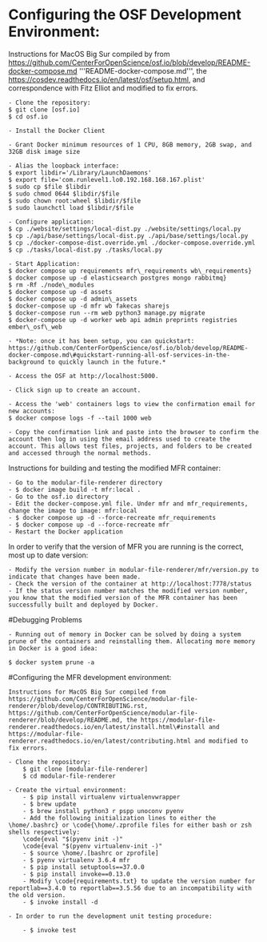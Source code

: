 # Configuring the OSF Development Environment:

Instructions for MacOS Big Sur compiled by from https://github.com/CenterForOpenScience/osf.io/blob/develop/README-docker-compose.md '''README-docker-compose.md''', the https://cosdev.readthedocs.io/en/latest/osf/setup.html, and correspondence with Fitz Elliot and modified to fix errors.

    - Clone the repository:
    $ git clone [osf.io]
    $ cd osf.io

    - Install the Docker Client

    - Grant Docker minimum resources of 1 CPU, 8GB memory, 2GB swap, and 32GB disk image size

    - Alias the loopback interface:
    $ export libdir='/Library/LaunchDaemons'
    $ export file='com.runlevel1.lo0.192.168.168.167.plist'
    $ sudo cp $file $libdir
    $ sudo chmod 0644 $libdir/$file
    $ sudo chown root:wheel $libdir/$file
    $ sudo launchctl load $libdir/$file

    - Configure application:
    $ cp ./website/settings/local-dist.py ./website/settings/local.py
    $ cp ./api/base/settings/local-dist.py ./api/base/settings/local.py
    $ cp ./docker-compose-dist.override.yml ./docker-compose.override.yml
    $ cp ./tasks/local-dist.py ./tasks/local.py

    - Start Application:
    $ docker compose up requirements mfr\_requirements wb\_requirements}
    $ docker compose up -d elasticsearch postgres mongo rabbitmq}
    $ rm -Rf ./node\_modules
    $ docker compose up -d assets
    $ docker compose up -d admin\_assets
    $ docker-compose up -d mfr wb fakecas sharejs
    $ docker-compose run --rm web python3 manage.py migrate
    $ docker-compose up -d worker web api admin preprints registries ember\_osf\_web

    - *Note: once it has been setup, you can quickstart: https://github.com/CenterForOpenScience/osf.io/blob/develop/README-docker-compose.md\#quickstart-running-all-osf-services-in-the-background to quickly launch in the future.*

    - Access the OSF at http://localhost:5000.

    - Click sign up to create an account.

    - Access the 'web' containers logs to view the confirmation email for new accounts:
    $ docker compose logs -f --tail 1000 web

    - Copy the confirmation link and paste into the browser to confirm the account then log in using the email address used to create the account. This allows test files, projects, and folders to be created and accessed through the normal methods.

Instructions for building and testing the modified MFR container:

    - Go to the modular-file-renderer directory
    - $ docker image build -t mfr:local .
    - Go to the osf.io directory
    - Edit the docker-compose.yml file. Under mfr and mfr_requirements, change the image to image: mfr:local
    - $ docker compose up -d --force-recreate mfr_requirements
    - $ docker compose up -d --force-recreate mfr
    - Restart the Docker application


In order to verify that the version of MFR you are running is the correct, most up to date version:

    - Modify the version number in modular-file-renderer/mfr/version.py to indicate that changes have been made.
    - Check the version of the container at http://localhost:7778/status
    - If the status version number matches the modified version number, you know that the modified version of the MFR container has been successfully built and deployed by Docker.


#Debugging Problems

    - Running out of memory in Docker can be solved by doing a system prune of the containers and reinstalling them. Allocating more memory in Docker is a good idea:

    $ docker system prune -a


#Configuring the MFR development environment:

    Instructions for MacOS Big Sur compiled from https://github.com/CenterForOpenScience/modular-file-renderer/blob/develop/CONTRIBUTING.rst, https://github.com/CenterForOpenScience/modular-file-renderer/blob/develop/README.md, the https://modular-file-renderer.readthedocs.io/en/latest/install.html\#install and https://modular-file-renderer.readthedocs.io/en/latest/contributing.html and modified to fix errors.

    - Clone the repository:
        $ git clone [modular-file-renderer]
        $ cd modular-file-renderer

    - Create the virtual environment:
        - $ pip install virtualenv virtualenvwrapper
        - $ brew update
        - $ brew install python3 r pspp unoconv pyenv
        - Add the following initialization lines to either the \home/.bashrc} or \code{\home/.zprofile files for either bash or zsh shells respectively:
        \code{eval "$(pyenv init -)"
        \code{eval "$(pyenv virtualenv-init -)"
        - $ source \home/.[bashrc or zprofile]
        - $ pyenv virtualenv 3.6.4 mfr
        - $ pip install setuptools==37.0.0
        - $ pip install invoke==0.13.0
        - Modify \code{requirements.txt} to update the version number for reportlab==3.4.0 to reportlab==3.5.56 due to an incompatibility with the old version.
        - $ invoke install -d

    - In order to run the development unit testing procedure:

        - $ invoke test
